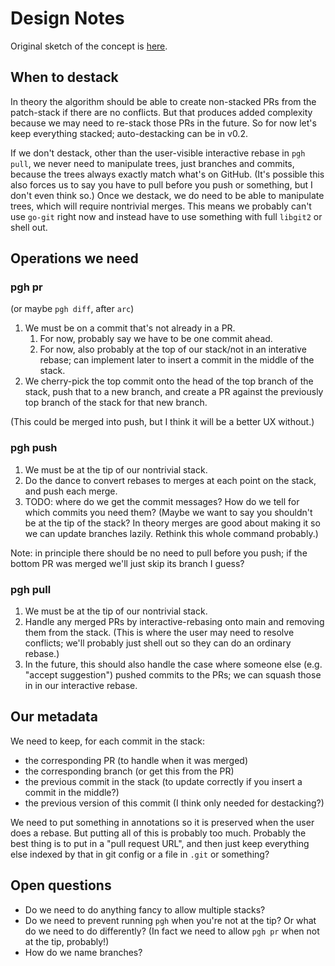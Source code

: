# Design Notes

Original sketch of the concept is [here](https://github.com/benjaminjkraft/notes/blob/master/github-patch-workflow.md).

## When to destack

In theory the algorithm should be able to create non-stacked PRs from the patch-stack if there are no conflicts. But that produces added complexity because we may need to re-stack those PRs in the future. So for now let's keep everything stacked; auto-destacking can be in v0.2.

If we don't destack, other than the user-visible interactive rebase in `pgh pull`, we never need to manipulate trees, just branches and commits, because the trees always exactly match what's on GitHub. (It's possible this also forces us to say you have to pull before you push or something, but I don't even think so.) Once we destack, we do need to be able to manipulate trees, which will require nontrivial merges. This means we probably can't use `go-git` right now and instead have to use something with full `libgit2` or shell out.

## Operations we need

### pgh pr

(or maybe `pgh diff`, after `arc`)

1. We must be on a commit that's not already in a PR.
   1. For now, probably say we have to be one commit ahead.
   2. For now, also probably at the top of our stack/not in an interative rebase; can implement later to insert a commit in the middle of the stack.
2. We cherry-pick the top commit onto the head of the top branch of the stack, push that to a new branch, and create a PR against the previously top branch of the stack for that new branch.

(This could be merged into push, but I think it will be a better UX without.)

### pgh push

1. We must be at the tip of our nontrivial stack.
2. Do the dance to convert rebases to merges at each point on the stack, and push each merge.
3. TODO: where do we get the commit messages? How do we tell for which commits you need them? (Maybe we want to say you shouldn't be at the tip of the stack? In theory merges are good about making it so we can update branches lazily. Rethink this whole command probably.)

Note: in principle there should be no need to pull before you push; if the bottom PR was merged we'll just skip its branch I guess?

### pgh pull

1. We must be at the tip of our nontrivial stack.
2. Handle any merged PRs by interactive-rebasing onto main and removing them from the stack. (This is where the user may need to resolve conflicts; we'll probably just shell out so they can do an ordinary rebase.)
3. In the future, this should also handle the case where someone else (e.g. "accept suggestion") pushed commits to the PRs; we can squash those in in our interactive rebase.

## Our metadata

We need to keep, for each commit in the stack:

- the corresponding PR (to handle when it was merged)
- the corresponding branch (or get this from the PR)
- the previous commit in the stack (to update correctly if you insert a commit in the middle?)
- the previous version of this commit (I think only needed for destacking?)

We need to put something in annotations so it is preserved when the user does a rebase. But putting all of this is probably too much. Probably the best thing is to put in a "pull request URL", and then just keep everything else indexed by that in git config or a file in `.git` or something?

## Open questions

- Do we need to do anything fancy to allow multiple stacks?
- Do we need to prevent running `pgh` when you're not at the tip? Or what do we need to do differently? (In fact we need to allow `pgh pr` when not at the tip, probably!)
- How do we name branches?
